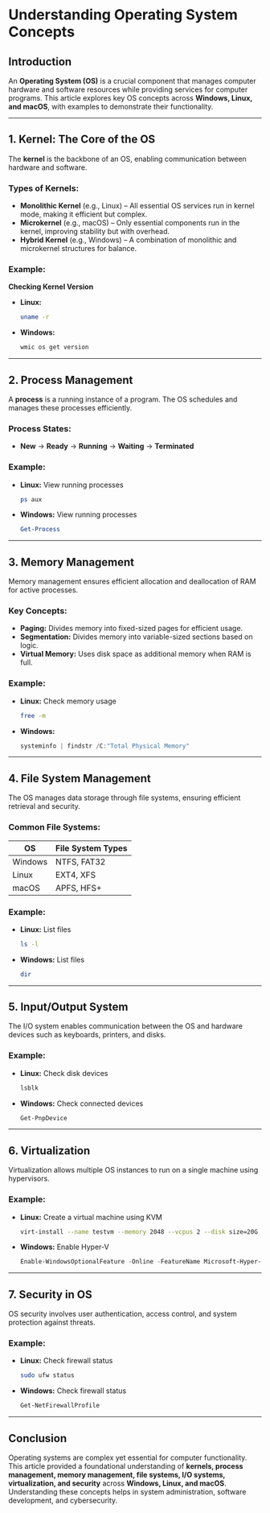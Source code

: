 # Understanding Operating System Concepts

## Introduction
An **Operating System (OS)** is a crucial component that manages computer hardware and software resources while providing services for computer programs. This article explores key OS concepts across **Windows, Linux, and macOS**, with examples to demonstrate their functionality.

---

## 1. Kernel: The Core of the OS
The **kernel** is the backbone of an OS, enabling communication between hardware and software.

### Types of Kernels:
- **Monolithic Kernel** (e.g., Linux) – All essential OS services run in kernel mode, making it efficient but complex.
- **Microkernel** (e.g., macOS) – Only essential components run in the kernel, improving stability but with overhead.
- **Hybrid Kernel** (e.g., Windows) – A combination of monolithic and microkernel structures for balance.

### Example:
**Checking Kernel Version**
- **Linux:**
  ```bash
  uname -r
  ```
- **Windows:**
  ```powershell
  wmic os get version
  ```

---

## 2. Process Management
A **process** is a running instance of a program. The OS schedules and manages these processes efficiently.

### Process States:
- **New** → **Ready** → **Running** → **Waiting** → **Terminated**

### Example:
- **Linux:** View running processes
  ```bash
  ps aux
  ```
- **Windows:** View running processes
  ```powershell
  Get-Process
  ```

---

## 3. Memory Management
Memory management ensures efficient allocation and deallocation of RAM for active processes.

### Key Concepts:
- **Paging:** Divides memory into fixed-sized pages for efficient usage.
- **Segmentation:** Divides memory into variable-sized sections based on logic.
- **Virtual Memory:** Uses disk space as additional memory when RAM is full.

### Example:
- **Linux:** Check memory usage
  ```bash
  free -m
  ```
- **Windows:**
  ```powershell
  systeminfo | findstr /C:"Total Physical Memory"
  ```

---

## 4. File System Management
The OS manages data storage through file systems, ensuring efficient retrieval and security.

### Common File Systems:
| OS        | File System Types  |
|-----------|-------------------|
| Windows   | NTFS, FAT32       |
| Linux     | EXT4, XFS         |
| macOS     | APFS, HFS+        |

### Example:
- **Linux:** List files
  ```bash
  ls -l
  ```
- **Windows:** List files
  ```powershell
  dir
  ```

---

## 5. Input/Output System
The I/O system enables communication between the OS and hardware devices such as keyboards, printers, and disks.

### Example:
- **Linux:** Check disk devices
  ```bash
  lsblk
  ```
- **Windows:** Check connected devices
  ```powershell
  Get-PnpDevice
  ```

---

## 6. Virtualization
Virtualization allows multiple OS instances to run on a single machine using hypervisors.

### Example:
- **Linux:** Create a virtual machine using KVM
  ```bash
  virt-install --name testvm --memory 2048 --vcpus 2 --disk size=20G
  ```
- **Windows:** Enable Hyper-V
  ```powershell
  Enable-WindowsOptionalFeature -Online -FeatureName Microsoft-Hyper-V-All
  ```

---

## 7. Security in OS
OS security involves user authentication, access control, and system protection against threats.

### Example:
- **Linux:** Check firewall status
  ```bash
  sudo ufw status
  ```
- **Windows:** Check firewall status
  ```powershell
  Get-NetFirewallProfile
  ```

---

## Conclusion
Operating systems are complex yet essential for computer functionality. This article provided a foundational understanding of **kernels, process management, memory management, file systems, I/O systems, virtualization, and security** across **Windows, Linux, and macOS**. Understanding these concepts helps in system administration, software development, and cybersecurity.
